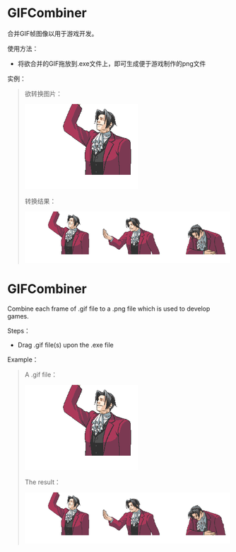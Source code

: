 # GIFCombiner

合并GIF帧图像以用于游戏开发。

使用方法：

* 将欲合并的GIF拖放到.exe文件上，即可生成便于游戏制作的png文件

实例：

> 欲转换图片：
>
> ![转换前](eg1.gif)
>
> 
>
> 转换结果：
>
> ![转换后](eg2.png)

# GIFCombiner

Combine each frame of .gif file to a .png file which is used to develop games.

Steps：

* Drag .gif file(s) upon the .exe file

Example：

> A .gif file：
>
> ![转换前](eg1.gif)
>
> 
>
> The result：
>
> ![转换后](eg2.png)